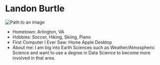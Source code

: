 # Landon Burtle

![Path to an image](myphoto.jpg)

- Hometown: Arlington, VA
- Hobbies: Soccer, Hiking, Skiing, Piano
- First Computer I Ever Saw: Home Apple Desktop
- About me: I am big into Earth Sciences such as Weather/Atmospheric Science and want to use a degree in Data Science to become more involved in that area.



